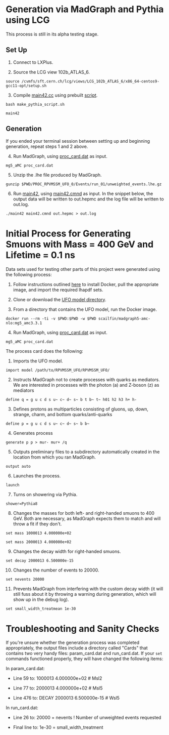 # Generation via MadGraph and Pythia using LCG

This process is still in its alpha testing stage.

## Set Up

1. Connect to LXPlus.

2. Source the LCG view 102b_ATLAS_6.

`source /cvmfs/sft.cern.ch/lcg/views/LCG_102b_ATLAS_6/x86_64-centos9-gcc11-opt/setup.sh`

3. Compile [main42.cc](https://github.com/A-A-Abdelhamid/LLP_Sleptons_RPV_SUSY/blob/secondary/generate_events/main42.cc) using prebuilt [script](https://github.com/A-A-Abdelhamid/LLP_Sleptons_RPV_SUSY/blob/secondary/generate_events/make_pythia_script.sh).

`bash make_pythia_script.sh`

`main42`

## Generation

If you ended your terminal session between setting up and beginning generation, repeat steps 1 and 2 above.

4. Run MadGraph, using [proc_card.dat](https://github.com/A-A-Abdelhamid/LLP_Sleptons_RPV_SUSY/blob/secondary/generate_events/proc_card.dat) as input.

`mg5_aMC proc_card.dat` 

5. Unzip the .lhe file produced by MadGraph.

`gunzip $PWD/PROC_RPVMSSM_UFO_0/Events/run_01/unweighted_events.lhe.gz`

6. Run [main42](https://github.com/A-A-Abdelhamid/LLP_Sleptons_RPV_SUSY/blob/secondary/generate_events/main42.cc), using [main42.cmnd](https://github.com/A-A-Abdelhamid/LLP_Sleptons_RPV_SUSY/blob/secondary/generate_events/main42.cmnd) as input. In the snippet below, the output data will be written to out.hepmc and the log file will be written to out.log.

`./main42 main42.cmnd out.hepmc > out.log`

# Initial Process for Generating Smuons with Mass = 400 GeV and Lifetime = 0.1 ns

Data sets used for testing other parts of this project were generated using the following process:

1. Follow instructions outlined [here](https://github.com/lawrenceleejr/DVMuReint#docker) to install Docker, pull the appropriate image, and import the required lhapdf sets.

2. Clone or download the [UFO model directory](https://github.com/lawrenceleejr/DVMuReint/tree/main/RPVMSSM_UFO).

3. From a directory that contains the UFO model, run the Docker image.

`docker run --rm -ti -v $PWD:$PWD -w $PWD scailfin/madgraph5-amc-nlo:mg5_amc3.3.1`

4. Run MadGraph, using [proc_card.dat](https://github.com/A-A-Abdelhamid/LLP_Sleptons_RPV_SUSY/blob/secondary/generate_events/proc_card.dat) as input.

`mg5_aMC proc_card.dat`

The process card does the following:

1. Imports the UFO model.

`import model /path/to/RPVMSSM_UFO/RPVMSSM_UFO/`

2. Instructs MadGraph not to create processes with quarks as mediators. We are interested in processes with the photon (a) and Z-boson (z) as mediators

`define q = g u c d s u~ c~ d~ s~ b t b~ t~ h01 h2 h3 h+ h-` 

3. Defines protons as multiparticles consisting of gluons, up, down, strange, charm, and bottom quarks/anti-quarks

`define p = g u c d s u~ c~ d~ s~ b b~`

4. Generates process

`generate p p > mur- mur+ /q`

5. Outputs preliminary files to a subdirectory automatically created in the location from which you ran MadGraph.

`output auto`

6. Launches the process.

`launch`

7. Turns on showering via Pythia.

`shower=Pythia8`

8. Changes the masses for both left- and right-handed smuons to 400 GeV. Both are necessary, as MadGraph expects them to match and will throw a fit if they don't.

`set mass 1000013 4.000000e+02`

`set mass 2000013 4.000000e+02`

9. Changes the decay width for right-handed smuons.

`set decay 2000013 6.500000e-15`

10. Changes the number of events to 20000.

`set nevents 20000`

11. Prevents MadGraph from interfering with the custom decay width (it will still fuss about it by throwing a warning during generation, which will show up in the debug log).

`set small_width_treatmean 1e-30`

# Troubleshooting and Sanity Checks

If you're unsure whether the generation process was completed appropriately, the output files include a directory called "Cards" that contains two very handy files: param_card.dat and run_card.dat. If your `set` commands functioned properly, they will have changed the following items:

In param_card.dat:

* Line 59 to:   1000013 4.000000e+02 # Msl2

* Line 77 to:   2000013 4.000000e+02 # Msl5

* Line 476 to:  DECAY 2000013 6.500000e-15 # Wsl5

In run_card.dat:

* Line 26 to: 20000 = nevents ! Number of unweighted events requested

* Final line to: 1e-30 = small_width_treatment
